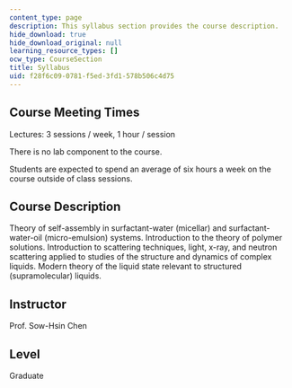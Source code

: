 ```yaml
---
content_type: page
description: This syllabus section provides the course description.
hide_download: true
hide_download_original: null
learning_resource_types: []
ocw_type: CourseSection
title: Syllabus
uid: f28f6c09-0781-f5ed-3fd1-578b506c4d75
---
```


Course Meeting Times
--------------------

Lectures: 3 sessions / week, 1 hour / session

There is no lab component to the course.

Students are expected to spend an average of six hours a week on the course outside of class sessions.

Course Description
------------------

Theory of self-assembly in surfactant-water (micellar) and surfactant-water-oil (micro-emulsion) systems. Introduction to the theory of polymer solutions. Introduction to scattering techniques, light, x-ray, and neutron scattering applied to studies of the structure and dynamics of complex liquids. Modern theory of the liquid state relevant to structured (supramolecular) liquids.

Instructor
----------

Prof. Sow-Hsin Chen

Level
-----

Graduate